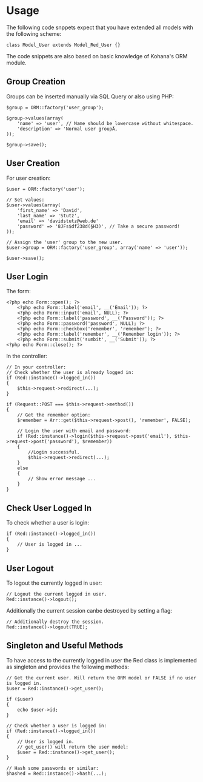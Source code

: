 # Usage

The following code snppets expect that you have extended all models with the following scheme:

	class Model_User extends Model_Red_User {}

The code snippets are also based on basic knowledge of Kohana's ORM module.

## Group Creation

Groups can be inserted manually via SQL Query or also using PHP:
	
	$group = ORM::factory('user_group');
	
	$group->values(array(
		'name' => 'user', // Name should be lowercase without whitespace.
		'description' => 'Normal user groupÄ,
	));
	
	$group->save();

## User Creation

For user creation:

	$user = ORM::factory('user');
	
	// Set values:
	$user->values(array(
		'first_name' => 'David',
		'last_name' => 'Stutz',
		'email' => 'davidstutz@web.de'
		'password' => '8JFs$df238d(§H3)', // Take a secure password!
	));
	
	// Assign the 'user' group to the new user.
	$user->group = ORM::factory('user_group', array('name' => 'user'));
	
	$user->save();

## User Login

The form:

	<?php echo Form::open(); ?>
		<?php echo Form::label('email', __('Email')); ?>
		<?php echo Form::input('email', NULL); ?>
		<?php echo Form::label('password', __('Password')); ?>
		<?php echo Form::password('password', NULL); ?>
		<?php echo Form::checkbox('remember', 'remember'); ?>
		<?php echo Form::label('remember', __('Remember login')); ?>
		<?php echo Form::submit('sumbit', __('Submit')); ?>
	<?php echo Form::close(); ?> 

In the controller:

	// In your controller:
	// Check whether the user is already logged in:
	if (Red::instance()->logged_in())
	{
		$this->request->redirect(...);
	}
	
    if (Request::POST === $this->request->method())
    {
    	// Get the remember option:
        $remember = Arr::get($this->request->post(), 'remember', FALSE);
		
		// Login the user with email and password:
        if (Red::instance()->login($this->request->post('email'), $this->request->post('password'), $remember))
        {
        	//Login successful.
        	$this->request->redirect(...);
        }
        else
        {
            // Show error message ...
        }
    }
    
## Check User Logged In

To check whether a user is login:

	if (Red::instance()->logged_in())
	{
		// User is logged in ...
	}
    
## User Logout

To logout the currently logged in user:

	// Logout the current logged in user.
	Red::instance()->logout();
	
Additionally the current session canbe destroyed by setting a flag:

	// Additionally destroy the session.
	Red::instance()->logout(TRUE);
	
## Singleton and Useful Methods

To have access to the currently logged in user the Red class is implemented as singleton and provides the following methods:

	// Get the current user. Will return the ORM model or FALSE if no user is logged in.
	$user = Red::instance()->get_user();
	
	if ($user)
	{
		echo $user->id;
	}
	
	// Check whether a user is logged in:
	if (Red::instance()->logged_in())
	{
		// User is logged in.
		// get_user() will return the user model:
		$user = Red::instance()->get_user();
	}
	
	// Hash some passwords or similar:
	$hashed = Red::instance()->hash(...);
